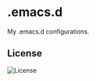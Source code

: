 # .emacs.d
My .emacs.d configurations.

## License
![License](https://img.shields.io/github/license/LinArcX/.emacs.d.svg)
